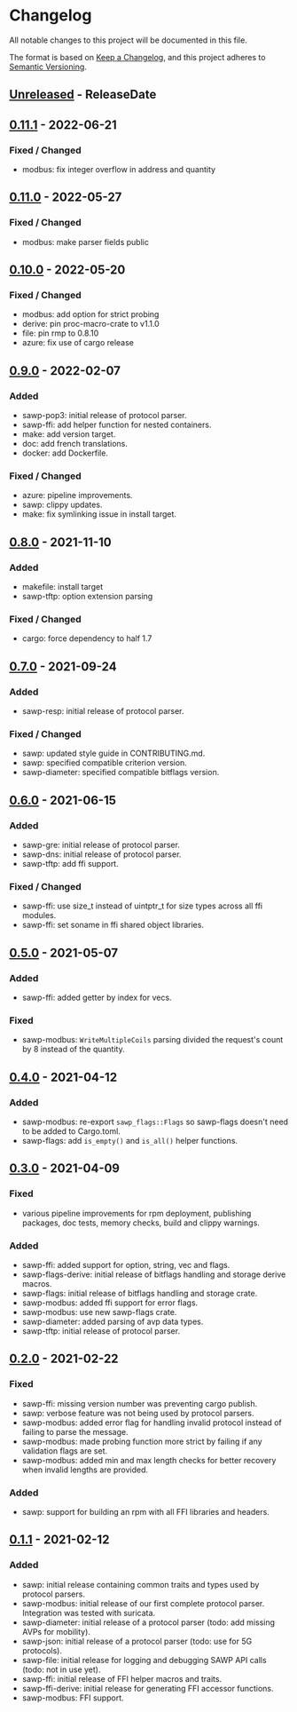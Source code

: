# Changelog
All notable changes to this project will be documented in this file.

The format is based on [Keep a Changelog](https://keepachangelog.com/en/1.0.0/),
and this project adheres to [Semantic Versioning](https://semver.org/spec/v2.0.0.html).

<!-- next-header -->

## [Unreleased] - ReleaseDate

## [0.11.1] - 2022-06-21
### Fixed / Changed
- modbus: fix integer overflow in address and quantity

## [0.11.0] - 2022-05-27
### Fixed / Changed
- modbus: make parser fields public

## [0.10.0] - 2022-05-20
### Fixed / Changed
- modbus: add option for strict probing
- derive: pin proc-macro-crate to v1.1.0
- file: pin rmp to 0.8.10
- azure: fix use of cargo release

## [0.9.0] - 2022-02-07
### Added
- sawp-pop3: initial release of protocol parser.
- sawp-ffi: add helper function for nested containers.
- make: add version target.
- doc: add french translations.
- docker: add Dockerfile.

### Fixed / Changed
- azure: pipeline improvements.
- sawp: clippy updates.
- make: fix symlinking issue in install target.

## [0.8.0] - 2021-11-10
### Added
- makefile: install target
- sawp-tftp: option extension parsing

### Fixed / Changed
- cargo: force dependency to half 1.7

## [0.7.0] - 2021-09-24
### Added
- sawp-resp: initial release of protocol parser.

### Fixed / Changed
- sawp: updated style guide in CONTRIBUTING.md.
- sawp: specified compatible criterion version.
- sawp-diameter: specified compatible bitflags version.

## [0.6.0] - 2021-06-15
### Added
- sawp-gre: initial release of protocol parser.
- sawp-dns: initial release of protocol parser.
- sawp-tftp: add ffi support.

### Fixed / Changed
- sawp-ffi: use size_t instead of uintptr_t for size types across all ffi modules.
- sawp-ffi: set soname in ffi shared object libraries.

## [0.5.0] - 2021-05-07
### Added
- sawp-ffi: added getter by index for vecs.

### Fixed
- sawp-modbus: `WriteMultipleCoils` parsing divided the request's count by 8 instead of the quantity.

## [0.4.0] - 2021-04-12
### Added
- sawp-modbus: re-export `sawp_flags::Flags` so sawp-flags doesn't need
  to be added to Cargo.toml.
- sawp-flags: add `is_empty()` and `is_all()` helper functions.

## [0.3.0] - 2021-04-09
### Fixed
- various pipeline improvements for rpm deployment, publishing packages,
  doc tests, memory checks, build and clippy warnings.

### Added
- sawp-ffi: added support for option, string, vec and flags.
- sawp-flags-derive: initial release of bitflags handling and storage
  derive macros.
- sawp-flags: initial release of bitflags handling and storage crate.
- sawp-modbus: added ffi support for error flags.
- sawp-modbus: use new sawp-flags crate.
- sawp-diameter: added parsing of avp data types.
- sawp-tftp: initial release of protocol parser.

## [0.2.0] - 2021-02-22
### Fixed
- sawp-ffi: missing version number was preventing cargo publish.
- sawp: verbose feature was not being used by protocol parsers.
- sawp-modbus: added error flag for handling invalid protocol instead of failing
  to parse the message.
- sawp-modbus: made probing function more strict by failing if any validation
  flags are set.
- sawp-modbus: added min and max length checks for better recovery when invalid
  lengths are provided. 

### Added
- sawp: support for building an rpm with all FFI libraries and headers.

## [0.1.1] - 2021-02-12
### Added
- sawp: initial release containing common traits and types used by protocol parsers.
- sawp-modbus: initial release of our first complete protocol parser. Integration
  was tested with suricata.
- sawp-diameter: initial release of a protocol parser (todo: add missing AVPs for mobility).
- sawp-json: initial release of a protocol parser (todo: use for 5G protocols).
- sawp-file: initial release for logging and debugging SAWP API calls (todo: not in use yet).
- sawp-ffi: initial release of FFI helper macros and traits.
- sawp-ffi-derive: initial release for generating FFI accessor functions.
- sawp-modbus: FFI support.

<!-- next-url -->
[Unreleased]: https://github.com/CybercentreCanada/sawp/compare/sawp-0.11.1...HEAD
[0.11.1]: https://github.com/CybercentreCanada/sawp/releases/tag/sawp-0.11.1
[0.11.0]: https://github.com/CybercentreCanada/sawp/releases/tag/sawp-0.11.0
[0.10.0]: https://github.com/CybercentreCanada/sawp/releases/tag/sawp-0.10.0
[0.9.0]: https://github.com/CybercentreCanada/sawp/releases/tag/sawp-0.9.0
[0.8.0]: https://github.com/CybercentreCanada/sawp/releases/tag/sawp-0.8.0
[0.7.0]: https://github.com/CybercentreCanada/sawp/releases/tag/sawp-0.7.0
[0.6.0]: https://github.com/CybercentreCanada/sawp/releases/tag/sawp-0.6.0
[0.5.0]: https://github.com/CybercentreCanada/sawp/releases/tag/sawp-0.5.0
[0.4.0]: https://github.com/CybercentreCanada/sawp/releases/tag/sawp-0.4.0
[0.3.0]: https://github.com/CybercentreCanada/sawp/releases/tag/sawp-0.3.0
[0.2.0]: https://github.com/CybercentreCanada/sawp/releases/tag/sawp-0.2.0
[0.1.1]: https://github.com/CybercentreCanada/sawp/releases/tag/sawp-0.1.1

